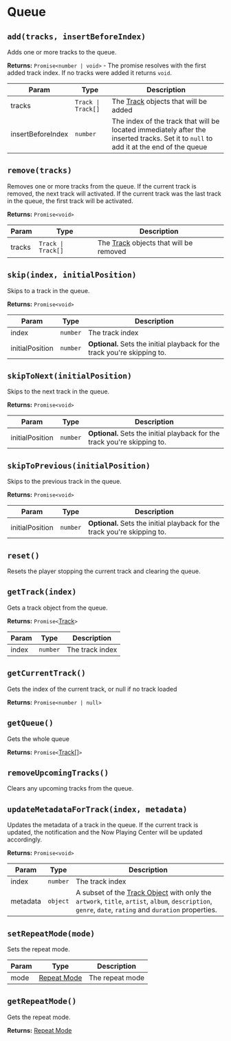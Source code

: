 # Queue

## `add(tracks, insertBeforeIndex)`
Adds one or more tracks to the queue.

**Returns:** `Promise<number | void>` - The promise resolves with the first
added track index. If no tracks were added it returns `void`.

| Param          | Type     | Description   |
| -------------- | -------- | ------------- |
| tracks         | `Track \| Track[]` | The [Track](../objects/track.md) objects that will be added |
| insertBeforeIndex | `number` | The index of the track that will be located immediately after the inserted tracks. Set it to `null` to add it at the end of the queue |

## `remove(tracks)`
Removes one or more tracks from the queue. If the current track is removed, the next track will activated. If the current track was the last track in the queue, the first track will be activated.

**Returns:** `Promise<void>`

| Param  | Type              | Description |
|--------|-------------------|-------------|
| tracks | `Track \| Track[]` | The [Track](../objects/track.md) objects that will be removed |

## `skip(index, initialPosition)`
Skips to a track in the queue.

**Returns:** `Promise<void>`

| Param  | Type     | Description     |
| ------ | -------- | --------------- |
| index  | `number` | The track index |
| initialPosition | `number` | **Optional.** Sets the initial playback for the track you're skipping to. |

## `skipToNext(initialPosition)`
Skips to the next track in the queue.

**Returns:** `Promise<void>`

| Param  | Type     | Description     |
| ------ | -------- | --------------- |
| initialPosition | `number` | **Optional.** Sets the initial playback for the track you're skipping to. |

## `skipToPrevious(initialPosition)`
Skips to the previous track in the queue.

**Returns:** `Promise<void>`

| Param  | Type     | Description     |
| ------ | -------- | --------------- |
| initialPosition | `number` | **Optional.** Sets the initial playback for the track you're skipping to. |


## `reset()`
Resets the player stopping the current track and clearing the queue.

## `getTrack(index)`
Gets a track object from the queue.

**Returns:** `Promise<`[Track](../objects/track.md)`>`

| Param    | Type       | Description     |
| -------- | ---------- | --------------- |
| index    | `number`   | The track index |

## `getCurrentTrack()`
Gets the index of the current track, or null if no track loaded

**Returns:** `Promise<number | null>`

## `getQueue()`
Gets the whole queue

**Returns:** `Promise<`[Track[]](../objects/track.md)`>`

## `removeUpcomingTracks()`
Clears any upcoming tracks from the queue.

## `updateMetadataForTrack(index, metadata)`
Updates the metadata of a track in the queue.
If the current track is updated, the notification and the Now Playing Center will be updated accordingly.

**Returns:** `Promise<void>`

| Param    | Type       | Description   |
| -------- | ---------- | ------------- |
| index    | `number`   | The track index  |
| metadata | `object`   | A subset of the [Track Object](../objects/track.md) with only the `artwork`, `title`, `artist`, `album`, `description`, `genre`, `date`, `rating` and `duration` properties. |

## `setRepeatMode(mode)`
Sets the repeat mode.

| Param    | Type       | Description     |
| -------- | ---------- | --------------- |
| mode     | [Repeat Mode](../constants/repeat-mode.md) | The repeat mode |

## `getRepeatMode()`
Gets the repeat mode.

**Returns:** [Repeat Mode](../constants/repeat-mode.md)
